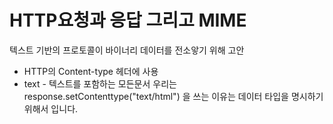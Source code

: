 # HTTP요청과 응답 그리고 MIME
텍스트 기반의 프로토콜이 바이너리 데이터를 전소앟기 위해 고안
- HTTP의 Content-type 헤더에 사용
- text - 텍스트를 포함하는 모든문서 
우리는 response.setContenttype("text/html") 을 쓰는 이유는 데이터 타입을 명시하기 위해서 입니다.
